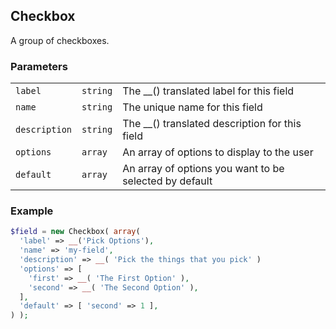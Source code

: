 ## Checkbox

A group of checkboxes.

### Parameters

||||
|---|---|---|
| `label`       | `string` | The __() translated label for this field       |
| `name`        | `string` | The unique name for this field                 |
| `description` | `string` | The __() translated description for this field |
| `options` | `array` | An array of options to display to the user |
| `default` | `array` | An array of options you want to be selected by default |

### Example

```php
$field = new Checkbox( array(
  'label' => __('Pick Options'),
  'name' => 'my-field',
  'description' => __( 'Pick the things that you pick' )
  'options' => [
    'first' => __( 'The First Option' ),
    'second' => __( 'The Second Option' ),
  ],
  'default' => [ 'second' => 1 ],
) );
```
